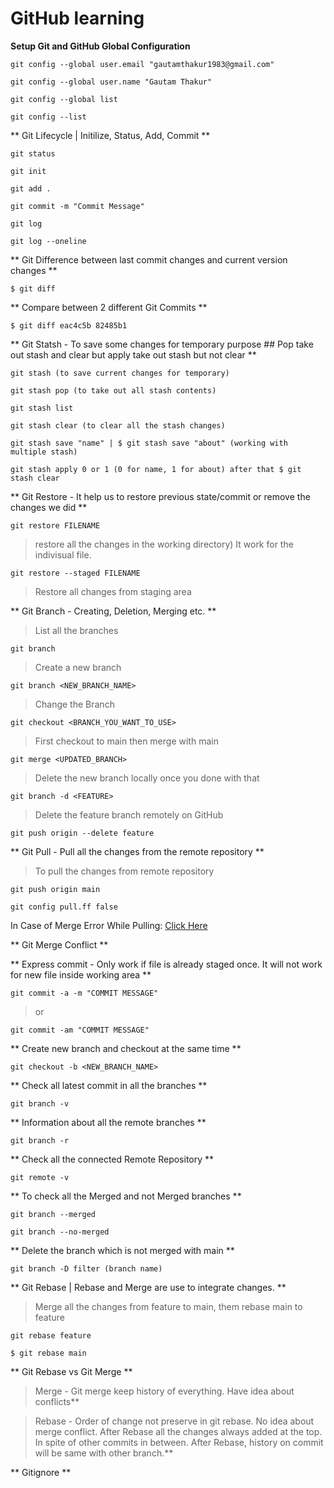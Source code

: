# GitHub learning

**Setup Git and GitHub Global Configuration**
```
git config --global user.email "gautamthakur1983@gmail.com"
```
```
git config --global user.name "Gautam Thakur"
```
```
git config --global list
```
```
git config --list
```

**  Git Lifecycle | Initilize, Status, Add, Commit ** 
```
git status
```
```
git init
```
```
git add .
```
```
git commit -m "Commit Message"
```
```
git log
```
```
git log --oneline
```

**  Git Difference between last commit changes and current version changes ** 
```
$ git diff
```

**  Compare between 2 different Git Commits ** 
```
$ git diff eac4c5b 82485b1
```

** Git Statsh - To save some changes for temporary purpose ## Pop take out stash and clear but apply take out stash but not clear ** 
```
git stash (to save current changes for temporary)
```
```
git stash pop (to take out all stash contents)
```
```
git stash list
```
```
git stash clear (to clear all the stash changes)
```
```
git stash save "name" | $ git stash save "about" (working with multiple stash)
```
```
git stash apply 0 or 1 (0 for name, 1 for about) after that $ git stash clear
```

**  Git Restore - It help us to restore previous state/commit or remove the changes we did ** 
```
git restore FILENAME
```
>restore all the changes in the working directory) It work for the indivisual file.

```
git restore --staged FILENAME
```
>Restore all changes from staging area

** Git Branch - Creating, Deletion, Merging etc. ** 
>List all the branches
```
git branch
```
>Create a new branch
```
git branch <NEW_BRANCH_NAME>
```
>Change the Branch
```
git checkout <BRANCH_YOU_WANT_TO_USE>
```
>First checkout to main then merge with main
```
git merge <UPDATED_BRANCH>
```
>Delete the new branch locally once you done with that
```
git branch -d <FEATURE> 
```
>Delete the feature branch remotely on GitHub
```
git push origin --delete feature 
```

**  Git Pull - Pull all the changes from the remote repository ** 
> To pull the changes from remote repository
```
git push origin main
```
```
git config pull.ff false
``` 
In Case of Merge Error While Pulling: [Click Here](https://stackoverflow.com/questions/62653114/how-can-i-deal-with-this-git-warning-pulling-without-specifying-how-to-reconci)

** Git Merge Conflict ** 


** Express commit - Only work if file is already staged once. It will not work for new file inside working area **
```
git commit -a -m "COMMIT MESSAGE"
```
>or
``` 
git commit -am "COMMIT MESSAGE"
```

** Create new branch and checkout at the same time ** 
```
git checkout -b <NEW_BRANCH_NAME>
```

** Check all latest commit in all the branches ** 
```
git branch -v
```

** Information about all the remote branches ** 
```
git branch -r
```

** Check all the connected Remote Repository ** 
```
git remote -v
```

** To check all the Merged and not Merged branches ** 
```
git branch --merged
```
```
git branch --no-merged
```

** Delete the branch which is not merged with main ** 
```
git branch -D filter (branch name)
```

** Git Rebase | Rebase and Merge are use to integrate changes. ** 
>Merge all the changes from feature to main, them rebase main to feature
```
git rebase feature 
```
```
$ git rebase main
```

** Git Rebase vs Git Merge ** 
>Merge - Git merge keep history of everything. Have idea about conflicts**

>Rebase - Order of change not preserve in git rebase. No idea about merge conflict. After Rebase all the changes always added at the top. In spite of other commits in between. After Rebase, history on commit will be same with other branch.**

** Gitignore ** 
